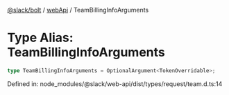 [@slack/bolt](../../../../index.md) / [webApi](../index.md) / TeamBillingInfoArguments

# Type Alias: TeamBillingInfoArguments

```ts
type TeamBillingInfoArguments = OptionalArgument<TokenOverridable>;
```

Defined in: node\_modules/@slack/web-api/dist/types/request/team.d.ts:14
